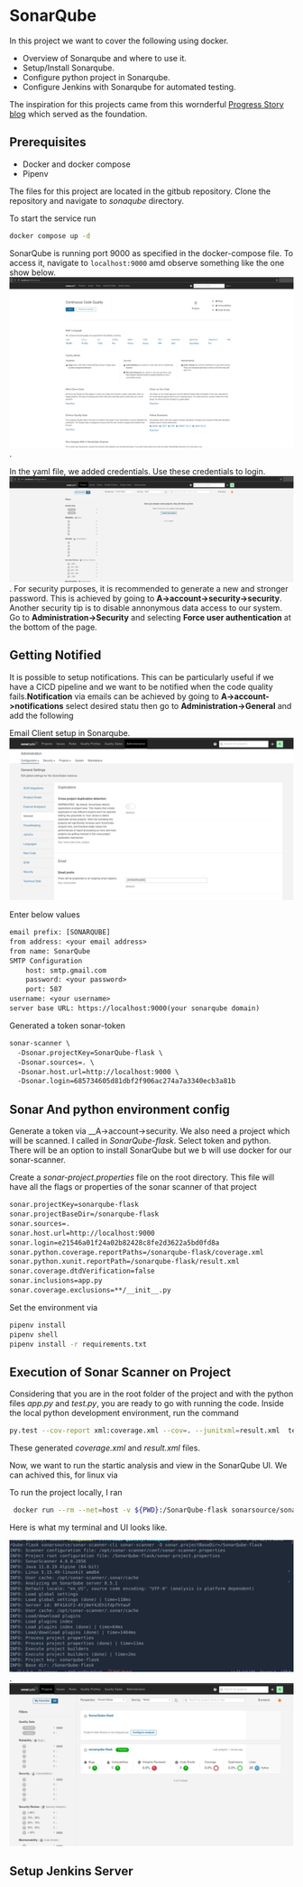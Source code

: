 
# SonarQube

In this project we want to cover the following using docker.

- Overview of Sonarqube and where to use it.
- Setup/Install Sonarqube.
- Configure python project in Sonarqube.
- Configure Jenkins with Sonarqube for automated testing.

The inspiration for this projects came from this wornderful [Progress Story blog](https://progressstory.com/tech/step-by-step-configuration-of-sonarqube-with-jenkins-for-python/) which served as the foundation.

## Prerequisites

- Docker and docker compose
- Pipenv

The files for this project are located in the gitbub repository. Clone the repository and navigate to _sonaqube_ directory. 

To start the service run

```sh
docker compose up -d
```
SonarQube is running port 9000 as specified in the docker-compose file. To access it, navigate to `localhost:9000` amd observe something like the one show below. ![Image](images/sonar-startup.png).

In the yaml file, we added credentials. Use these credentials to login. ![Login](images/sonar-login.png).  For security purposes, it is recommended to generate a new and stronger password. This is achieved by going to __A->account->security->security__. Another security tip is to disable annonymous data access to our system. Go to __Administration->Security__ and selecting __Force user authentication__ at the bottom of the page.

## Getting Notified

It is possible to setup notifications. This can be particularly useful if we have a CICD pipeline and we want to be notified when the code quality fails.__Notification__ via emails can be achieved by going to __A->account->notifications__ select desired statu then go to __Administration->General__ and add the following

Email Client setup in Sonarqube. ![UI](images/sonar-config.png)

Enter below values

```txt
email prefix: [SONARQUBE]
from address: <your email address>
from name: SonarQube
SMTP Configuration
    host: smtp.gmail.com
    password: <your password>
    port: 587
username: <your username>
server base URL: https://localhost:9000(your sonarqube domain)
```

Generated a token sonar-token

```txt
sonar-scanner \
  -Dsonar.projectKey=SonarQube-flask \
  -Dsonar.sources=. \
  -Dsonar.host.url=http://localhost:9000 \
  -Dsonar.login=685734605d81dbf2f906ac274a7a3340ecb3a81b
```

## Sonar And python environment config

Generate a token via __A->account->security. We also need a project which will be scanned. I called in _SonarQube-flask_. Select token and python. There will be an option to install SonarQube but we b will use docker for our sonar-scanner.

Create a _sonar-project.properties_ file on the root directory. This file will have all the flags or properties of the sonar scanner of that project

```txt
sonar.projectKey=sonarqube-flask
sonar.projectBaseDir=/sonarqube-flask
sonar.sources=.
sonar.host.url=http://localhost:9000
sonar.login=e21546a01f24a02b82428c8fe2d3622a5bd0fd8a
sonar.python.coverage.reportPaths=/sonarqube-flask/coverage.xml
sonar.python.xunit.reportPath=/sonarqube-flask/result.xml
sonar.coverage.dtdVerification=false
sonar.inclusions=app.py
sonar.coverage.exclusions=**/__init__.py
```


Set the environment via

```sh
pipenv install
pipenv shell
pipenv install -r requirements.txt
```

## Execution of Sonar Scanner on Project

Considering that you are in the root folder of the project and with the python files _app.py_ and _test.py_, you are ready to go with running the code. Inside the local python development environment, run the command

```sh
py.test --cov-report xml:coverage.xml --cov=. --junitxml=result.xml  test.py
```

These generated _coverage.xml_ and _result.xml_ files.

Now, we want to run the startic analysis and view in the SonarQube UI. We can achived this, for linux via

To run the project locally, I ran

```sh
 docker run --rm --net=host -v ${PWD}:/SonarQube-flask sonarsource/sonar-scanner-cli sonar-scanner -D sonar.projectBaseDir=/SonarQube-flask
```

Here is what my terminal and UI looks like. 

![Terminal](images/sonar-analysis-terminal.png). ![UI](images/sonar-test-app.png)

## Setup Jenkins Server
